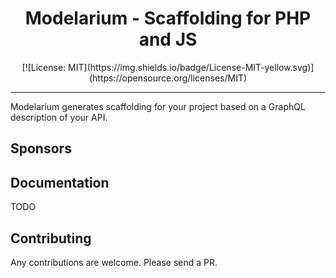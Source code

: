 <h1 align="center">Modelarium - Scaffolding for PHP and JS</h1>

<p align="center">
    [![License: MIT](https://img.shields.io/badge/License-MIT-yellow.svg)](https://opensource.org/licenses/MIT)
</p>

---

Modelarium generates scaffolding for your project based on a GraphQL description of your API.

## Sponsors

## Documentation

TODO

## Contributing

Any contributions are welcome. Please send a PR.
